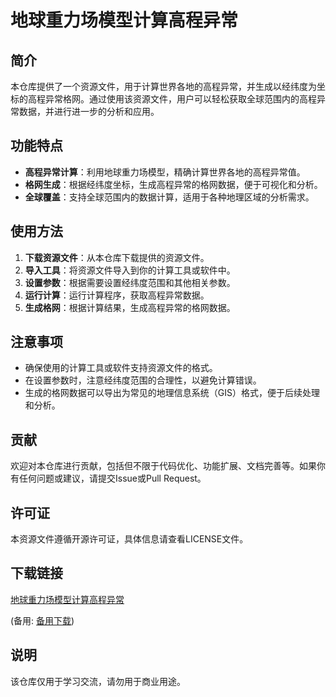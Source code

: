 # 地球重力场模型计算高程异常

## 简介

本仓库提供了一个资源文件，用于计算世界各地的高程异常，并生成以经纬度为坐标的高程异常格网。通过使用该资源文件，用户可以轻松获取全球范围内的高程异常数据，并进行进一步的分析和应用。

## 功能特点

- **高程异常计算**：利用地球重力场模型，精确计算世界各地的高程异常值。
- **格网生成**：根据经纬度坐标，生成高程异常的格网数据，便于可视化和分析。
- **全球覆盖**：支持全球范围内的数据计算，适用于各种地理区域的分析需求。

## 使用方法

1. **下载资源文件**：从本仓库下载提供的资源文件。
2. **导入工具**：将资源文件导入到你的计算工具或软件中。
3. **设置参数**：根据需要设置经纬度范围和其他相关参数。
4. **运行计算**：运行计算程序，获取高程异常数据。
5. **生成格网**：根据计算结果，生成高程异常的格网数据。

## 注意事项

- 确保使用的计算工具或软件支持资源文件的格式。
- 在设置参数时，注意经纬度范围的合理性，以避免计算错误。
- 生成的格网数据可以导出为常见的地理信息系统（GIS）格式，便于后续处理和分析。

## 贡献

欢迎对本仓库进行贡献，包括但不限于代码优化、功能扩展、文档完善等。如果你有任何问题或建议，请提交Issue或Pull Request。

## 许可证

本资源文件遵循开源许可证，具体信息请查看LICENSE文件。

## 下载链接
[地球重力场模型计算高程异常](https://pan.quark.cn/s/f6d265812ca9) 

(备用: [备用下载](https://pan.baidu.com/s/12HOqKhStGifd3pYeDr0Krw?pwd=1234))

## 说明

该仓库仅用于学习交流，请勿用于商业用途。

